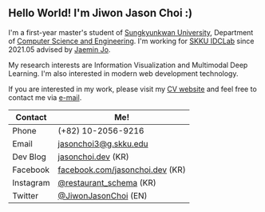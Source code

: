 ## Hello World! I'm Jiwon Jason Choi :)

I'm a first-year master's student of [Sungkyunkwan University](https://skku.edu), Department of [Computer Science and Engineering](https://cs.skku.edu). I'm working for [SKKU IDCLab](https://idclab.skku.edu) since 2021.05 advised by [Jaemin Jo](https://github.com/e-). 

My research interests are Information Visualization and Multimodal Deep Learning. I'm also interested in modern web development technology.

If you are interested in my work, please visit my [CV website](https://me.jasonchoi.dev) and feel free to contact me via [e-mail](mailto://jasonchoi3@g.skku.edu). 


| Contact | Me! |
|-|-|
| Phone  | (+82) 10-2056-9216 |
| Email | [jasonchoi3@g.skku.edu](mailto:jasonchoi3@g.skku.edu) |
| Dev Blog | [jasonchoi.dev](https://jasonchoi.dev) (KR) |
| Facebook | [facebook.com/jasonchoi.dev](https://www.facebook.com/jasonchoi.dev/) (KR) | 
| Instagram  | [@restaurant_schema](https://instagram.com/restaurant_schema) (KR) |
| Twitter  | [@JiwonJasonChoi](https://twitter.com/jasonchoi_dev) (EN) |

